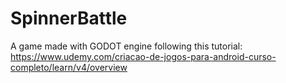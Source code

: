 # SpinnerBattle
A game made with GODOT engine following this tutorial: https://www.udemy.com/criacao-de-jogos-para-android-curso-completo/learn/v4/overview
